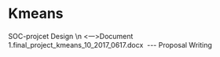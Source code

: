 # Kmeans
SOC-projcet Design \n
 <一>Document
    	 1.final_project_kmeans_10_2017_0617.docx  --- Proposal Writing
     
